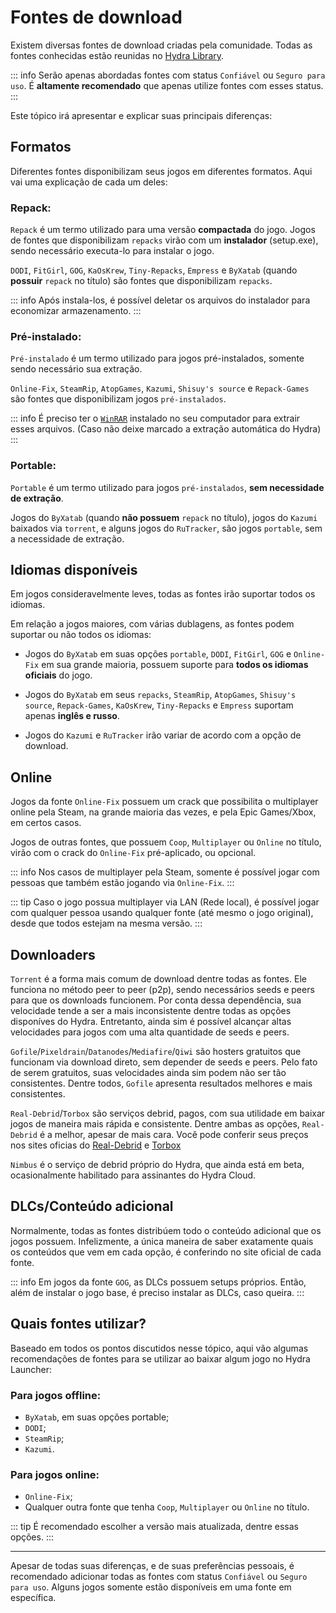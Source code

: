 # Fontes de download

Existem diversas fontes de download criadas pela comunidade. Todas as fontes conhecidas estão reunidas no [Hydra Library](https://moyasee.github.io/HydraLibrary/library.html).

::: info Serão apenas abordadas fontes com status `Confiável` ou `Seguro para uso`. É **altamente recomendado** que apenas utilize fontes com esses status.
:::

Este tópico irá apresentar e explicar suas principais diferenças:

## Formatos

Diferentes fontes disponibilizam seus jogos em diferentes formatos. Aqui vai uma explicação de cada um deles:

### Repack:

`Repack` é um termo utilizado para uma versão **compactada** do jogo. Jogos de fontes que disponibilizam `repacks` virão com um **instalador** (setup.exe), sendo necessário executa-lo para instalar o jogo.

`DODI`, `FitGirl`, `GOG`, `KaOsKrew`, `Tiny-Repacks`, `Empress` e `ByXatab` (quando **possuir** `repack` no título) são fontes que disponibilizam `repacks`.

::: info Após instala-los, é possível deletar os arquivos do instalador para economizar armazenamento.
:::

### Pré-instalado:

`Pré-instalado` é um termo utilizado para jogos pré-instalados, somente sendo necessário sua extração.

`Online-Fix`, `SteamRip`, `AtopGames`, `Kazumi`, `Shisuy's source` e `Repack-Games` são fontes que disponibilizam jogos `pré-instalados`.

::: info É preciso ter o [`WinRAR`](https://www.win-rar.com/fileadmin/winrar-versions/winrar/winrar-x64-711br.exe) instalado no seu computador para extrair esses arquivos. (Caso não deixe marcado a extração automática do Hydra)
:::

### Portable:

`Portable` é um termo utilizado para jogos `pré-instalados`, **sem necessidade de extração**.

Jogos do `ByXatab` (quando **não possuem** `repack` no título), jogos do `Kazumi` baixados via `torrent`, e alguns jogos do `RuTracker`, são jogos `portable`, sem a necessidade de extração.

## Idiomas disponíveis

Em jogos consideravelmente leves, todas as fontes irão suportar todos os idiomas.

Em relação a jogos maiores, com várias dublagens, as fontes podem suportar ou não todos os idiomas:

- Jogos do `ByXatab` em suas opções `portable`, `DODI`, `FitGirl`, `GOG` e `Online-Fix` em sua grande maioria, possuem suporte para **todos os idiomas oficiais** do jogo.

- Jogos do `ByXatab` em seus `repacks`, `SteamRip`, `AtopGames`, `Shisuy's source`, `Repack-Games`, `KaOsKrew`, `Tiny-Repacks` e `Empress` suportam apenas **inglês e russo**.

- Jogos do `Kazumi` e `RuTracker` irão variar de acordo com a opção de download.

## Online

Jogos da fonte `Online-Fix` possuem um crack que possibilita o multiplayer online pela Steam, na grande maioria das vezes, e pela Epic Games/Xbox, em certos casos. 

Jogos de outras fontes, que possuem `Coop`, `Multiplayer` ou `Online` no título, virão com o crack do `Online-Fix` pré-aplicado, ou opcional.

::: info Nos casos de multiplayer pela Steam, somente é possível jogar com pessoas que também estão jogando via `Online-Fix`.
:::

::: tip Caso o jogo possua multiplayer via LAN (Rede local), é possível jogar com qualquer pessoa usando qualquer fonte (até mesmo o jogo original), desde que todos estejam na mesma versão.
:::

## Downloaders

`Torrent` é a forma mais comum de download dentre todas as fontes. Ele funciona no método peer to peer (p2p), sendo necessários seeds e peers para que os downloads funcionem. Por conta dessa dependência, sua velocidade tende a ser a mais inconsistente dentre todas as opções disponíves do Hydra. Entretanto, ainda sim é possível alcançar altas velocidades para jogos com uma alta quantidade de seeds e peers.

`Gofile`/`Pixeldrain`/`Datanodes`/`Mediafire`/`Qiwi` são hosters gratuitos que funcionam via download direto, sem depender de seeds e peers. Pelo fato de serem gratuitos, suas velocidades ainda sim podem não ser tão consistentes. Dentre todos, `Gofile` apresenta resultados melhores e mais consistentes.

`Real-Debrid`/`Torbox` são serviços debrid, pagos, com sua utilidade em baixar jogos de maneira mais rápida e consistente. Dentre ambas as opções, `Real-Debrid` é a melhor, apesar de mais cara. Você pode conferir seus preços nos sites oficias do [Real-Debrid](https://real-debrid.com/) e [Torbox](https://torbox.app/)

`Nimbus` é o serviço de debrid próprio do Hydra, que ainda está em beta, ocasionalmente habilitado para assinantes do Hydra Cloud.

## DLCs/Conteúdo adicional

Normalmente, todas as fontes distribúem todo o conteúdo adicional que os jogos possuem. Infelizmente, a única maneira de saber exatamente quais os conteúdos que vem em cada opção, é conferindo no site oficial de cada fonte.

::: info Em jogos da fonte `GOG`, as DLCs possuem setups próprios. Então, além de instalar o jogo base, é preciso instalar as DLCs, caso queira.
:::

## Quais fontes utilizar?

Baseado em todos os pontos discutidos nesse tópico, aqui vão algumas recomendações de fontes para se utilizar ao baixar algum jogo no Hydra Launcher:

### Para jogos offline: 
- `ByXatab`, em suas opções portable;
- `DODI`;
- `SteamRip`;
- `Kazumi`.

### Para jogos online:
- `Online-Fix`;
- Qualquer outra fonte que tenha `Coop`, `Multiplayer` ou `Online` no título.

::: tip É recomendado escolher a versão mais atualizada, dentre essas opções.
:::

___

Apesar de todas suas diferenças, e de suas preferências pessoais, é recomendado adicionar todas as fontes com status `Confiável` ou `Seguro para uso`. Alguns jogos somente estão disponíveis em uma fonte em específica.